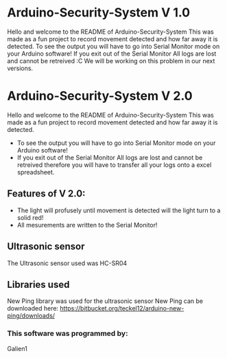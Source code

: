 # Arduino-Security-System V 1.0
Hello and welcome to the README of Arduino-Security-System
This was made as a fun project to record movement detected and how far away it is detected.
To see the output you will have to go into Serial Monitor mode on your Arduino software!
If you exit out of the Serial Monitor All logs are lost and cannot be retreived :C We will be working on this problem in our next versions.

# Arduino-Security-System V 2.0
Hello and welcome to the README of Arduino-Security-System
This was made as a fun project to record movement detected and how far away it is detected.
* To see the output you will have to go into Serial Monitor mode on your Arduino software!
* If you exit out of the Serial Monitor All logs are lost and cannot be retreived therefore you will have to transfer all your logs onto a excel spreadsheet.
## Features of V 2.0:
* The light will profusely until movement is detected will the light turn to a solid red!
* All mesurements are written to the Serial Monitor!

## Ultrasonic sensor
The Ultrasonic sensor used was HC-SR04

## Libraries used
New Ping library was used for the ultrasonic sensor
New Ping can be downloaded here: https://bitbucket.org/teckel12/arduino-new-ping/downloads/

### This software was programmed by:
Galien1
